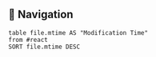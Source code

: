 ##  󱣱 Navigation
```dataview
table file.mtime AS "Modification Time" 
from #react 
SORT file.mtime DESC
```